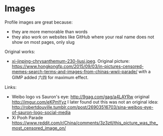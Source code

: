 # Images

Profile images are great because:

- they are more memorable than words
- they also work on websites like GitHub where your real name does not show on most pages, only slug

Original works:

- [xi-jinping-chrysanthemum-230-liusi.jpeg](xi-jinping-chrysanthemum-230-liusi.jpeg). Original picture: <https://www.hongkongfp.com/2015/09/03/in-pictures-censored-memes-search-terms-and-images-from-chinas-wwii-parade/> with a GIMP added 六四 for maximum effect.

Links:

- Weibo logo vs Sauron's eye: <http://9gag.com/gag/a4LAYRw> original <http://imgur.com/eKPmYyz> I later found out this was not an original idea: <http://robertdouville.tumblr.com/post/26903516703/sina-weibos-eye-of-sauron-logo-social-media>
- Xi Pooh Parade <https://www.reddit.com/r/China/comments/3z3ztl/this_picture_was_the_most_censored_image_on/>
